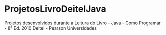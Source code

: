 # ProjetosLivroDeitelJava
Projetos desenvolvidos durante a Leitura do Livro - Java - Como Programar - 8ª Ed. 2010 Deitel - Pearson Universidades
